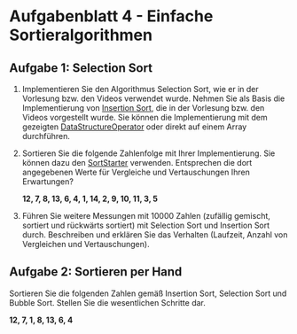 # Aufgabenblatt 4 - Einfache Sortieralgorithmen

## Aufgabe 1: Selection Sort
1. Implementieren Sie den Algorithmus Selection Sort, wie er in der Vorlesung bzw. den Videos verwendet wurde. Nehmen 
   Sie als Basis die Implementierung von [Insertion Sort](../src/main/java/de/hs_el/streekmann/algodat/aufgabe4/InsertionSort.java), 
   die in der Vorlesung bzw. den Videos vorgestellt wurde. Sie können die Implementierung mit dem gezeigten 
   [DataStructureOperator](../src/main/java/de/hs_el/streekmann/algodat/aufgabe4/DataStructureOperator.java) oder direkt 
   auf einem Array durchführen.
2. Sortieren Sie die folgende Zahlenfolge mit Ihrer Implementierung. Sie können dazu den 
   [SortStarter](../src/main/java/de/hs_el/streekmann/algodat/aufgabe4/measurement/SortStarter.java) verwenden. 
   Entsprechen die dort angegebenen Werte für Vergleiche und Vertauschungen Ihren Erwartungen?

   **12, 7, 8, 13, 6, 4, 1, 14, 2, 9, 10, 11, 3, 5**
3. Führen Sie weitere Messungen mit 10000 Zahlen (zufällig gemischt, sortiert und rückwärts sortiert) mit Selection Sort 
   und Insertion Sort durch. Beschreiben und erklären Sie das Verhalten (Laufzeit, Anzahl von Vergleichen und Vertauschungen).

## Aufgabe 2: Sortieren per Hand
Sortieren Sie die folgenden Zahlen gemäß Insertion Sort, Selection Sort und Bubble Sort. Stellen Sie die wesentlichen 
Schritte dar.

**12, 7, 1, 8, 13, 6, 4**
